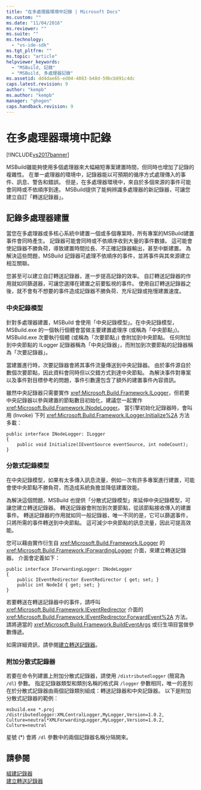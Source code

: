 ```yaml
---
title: "在多處理器環境中記錄 | Microsoft Docs"
ms.custom: ""
ms.date: "11/04/2016"
ms.reviewer: ""
ms.suite: ""
ms.technology: 
  - "vs-ide-sdk"
ms.tgt_pltfrm: ""
ms.topic: "article"
helpviewer_keywords: 
  - "MSBuild, 記錄"
  - "MSBuild, 多處理器記錄"
ms.assetid: dd4dae65-ed04-4883-b48d-59bcb891c4dc
caps.latest.revision: 9
author: "kempb"
ms.author: "kempb"
manager: "ghogen"
caps.handback.revision: 9
---
```

# 在多處理器環境中記錄
[!INCLUDE[vs2017banner](../code-quality/includes/vs2017banner.md)]

MSBuild雖能夠使用多個處理器來大幅縮短專案建置時間，但同時也增加了記錄的複雜性。  在單一處理器的環境中，記錄器能以可預期的循序方式處理傳入的事件、訊息、警告和錯誤。  但是，在多處理器環境中，來自於多個來源的事件可能會同時或不依順序到達。  MSBuild提供了能夠辨識多處理器的新記錄器，可讓您建立自訂「轉送記錄器」。  
  
## 記錄多處理器建置  
 當您在多處理器或多核心系統中建置一個或多個專案時，所有專案的MSBuild建置事件會同時產生。  記錄器可能會同時或不依順序收到大量的事件數據。  這可能會使記錄器不勝負荷，導致建置時間拉長、不正確記錄器輸出，甚至中斷建置。  為解決這些問題，MSBuild 記錄器可處理不依順序的事件，並將事件與其來源建立相互關聯。  
  
 您甚至可以建立自訂轉送記錄器，進一步提高記錄的效率。  自訂轉送記錄器的作用就如同篩選器，可讓您選擇在建置之前要監視的事件。  使用自訂轉送記錄器之後，就不會有不想要的事件造成記錄器不勝負荷、充斥記錄或拖慢建置速度。  
  
### 中央記錄模型  
 針對多處理器建置，MSBuild 會使用「中央記錄模型」。在中央記錄模型，MSBuild.exe 的一個執行個體會當做主要建置處理序 \(或稱為「中央節點」\)。MSBuild.exe 次要執行個體 \(或稱為「次要節點」\) 會附加到中央節點。  任何附加到中央節點的 ILogger 記錄器稱為「中央記錄器」，而附加到次要節點的記錄器稱為「次要記錄器」。  
  
 當建置進行時，次要記錄器會將其事件流量傳送到中央記錄器。  由於事件源自於數個次要節點，因此資料會同時但以交錯方式到達中央節點。  為解決事件對專案以及事件對目標參考的問題，事件引數還包含了額外的建置事件內容資訊。  
  
 雖然中央記錄器只需要實作 <xref:Microsoft.Build.Framework.ILogger>，但若要中央記錄器以參與建置的節點數目初始化，建議您一起實作 <xref:Microsoft.Build.Framework.INodeLogger>。  當引擎初始化記錄器時，會叫用 \(Invoke\) 下列 <xref:Microsoft.Build.Framework.ILogger.Initialize%2A> 方法多載：  
  
```  
public interface INodeLogger: ILogger  
{  
    public void Initialize(IEventSource eventSource, int nodeCount);  
}  
```  
  
### 分散式記錄模型  
 在中央記錄模型，如果有太多傳入訊息流量，例如一次有許多專案進行建置，可能會使中央節點不勝負荷，而造成系統負擔並降低建置效能。  
  
 為解決這個問題，MSBuild 也提供「分散式記錄模型」來延伸中央記錄模型，可讓您建立轉送記錄器。  轉送記錄器會附加到次要節點，從該節點接收傳入的建置事件。  轉送記錄器的作用就如同一般記錄器，唯一不同的是，它可以篩選事件，只將所需的事件轉送到中央節點。  這可減少中央節點的訊息流量，因此可提高效能。  
  
 您可以藉由實作衍生自 <xref:Microsoft.Build.Framework.ILogger> 的 <xref:Microsoft.Build.Framework.IForwardingLogger> 介面，來建立轉送記錄器。  介面會定義如下：  
  
```  
public interface IForwardingLogger: INodeLogger  
{  
    public IEventRedirector EventRedirector { get; set; }  
    public int NodeId { get; set; }  
}  
```  
  
 若要轉送在轉送記錄器中的事件，請呼叫 <xref:Microsoft.Build.Framework.IEventRedirector> 介面的 <xref:Microsoft.Build.Framework.IEventRedirector.ForwardEvent%2A> 方法。  請將適當的 <xref:Microsoft.Build.Framework.BuildEventArgs> 或衍生項目當做參數傳遞。  
  
 如需詳細資訊，請參閱[建立轉送記錄器](../msbuild/creating-forwarding-loggers.md)。  
  
### 附加分散式記錄器  
 若要在命令列建置上附加分散式記錄器，請使用 `/distributedlogger` \(簡寫為 `/dl`\) 參數。  指定記錄器類型和類別名稱的格式與 `/logger` 參數相同，唯一的差別在於分散式記錄器由兩個記錄類別組成：轉送記錄器和中央記錄器。  以下是附加分散式記錄器的範例：  
  
```  
msbuild.exe *.proj /distributedlogger:XMLCentralLogger,MyLogger,Version=1.0.2,  
Culture=neutral*XMLForwardingLogger,MyLogger,Version=1.0.2,  
Culture=neutral  
```  
  
 星號 \(\*\) 會將 `/dl` 參數中的兩個記錄器名稱分隔開來。  
  
## 請參閱  
 [組建記錄器](../msbuild/build-loggers.md)   
 [建立轉送記錄器](../msbuild/creating-forwarding-loggers.md)